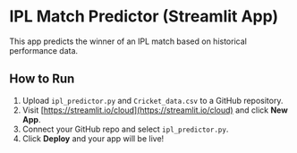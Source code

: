
# IPL Match Predictor (Streamlit App)

This app predicts the winner of an IPL match based on historical performance data.

## How to Run

1. Upload `ipl_predictor.py` and `Cricket_data.csv` to a GitHub repository.
2. Visit [https://streamlit.io/cloud](https://streamlit.io/cloud) and click **New App**.
3. Connect your GitHub repo and select `ipl_predictor.py`.
4. Click **Deploy** and your app will be live!
